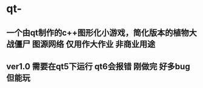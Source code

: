 # qt-
一个由qt制作的c++图形化小游戏，简化版本的植物大战僵尸
图源网络 仅用作大作业 非商业用途
--------------------------------------------
ver1.0 需要在qt5下运行 qt6会报错
刚做完 好多bug 但能玩
--------------------------------------------
